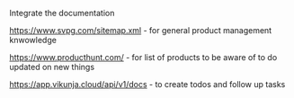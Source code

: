 Integrate the documentation

https://www.svpg.com/sitemap.xml - for general product management knwowledge

https://www.producthunt.com/ - for list of products to be aware of to do updated on new things

https://app.vikunja.cloud/api/v1/docs - to create todos and follow up tasks



